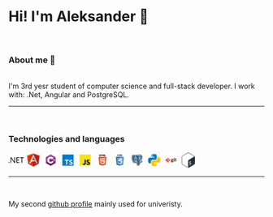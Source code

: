 <!--magic:commad to preview markdown file cmd-k v -->

# Hi! I'm Aleksander 👋
<br>

### About me 💬 
<br>
I'm 3rd yesr student of computer science and full-stack developer. I work with: .Net, Angular and PostgreSQL. 

---

<br>

### Technologies and languages
<div>
<img alt="dotnet" style="width:30px" src="icons/dotnet.svg"/>
<img alt="angular" style="width:30px" src="icons/angular.svg"/>
<img alt="c#" style="width:30px" src="icons/csharp.svg"/>
<img alt="typescript" style="width:30px" src="icons/typescript.svg"/>
<img alt="javascript" style="width:30px" src="icons/javascript.svg"/>
<img alt="html" style="width:30px" src="icons/html.svg"/>
<img alt="css" style="width:30px" src="icons/css.svg"/>
<img alt="postgresql" style="width:30px" src="icons/postgresql.svg"/>
<img alt="python" style="width:30px" src="icons/python.svg"/>
<img alt="git" style="width:30px" src="icons/git.svg"/>
<img alt="bash" style="width:30px" src="icons/bash.svg"/>
</div>

---

<br>

My second [github profile](https://github.com/aleksanderkus00) mainly used for univeristy.